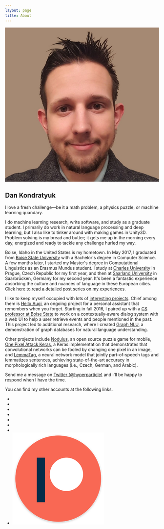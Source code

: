 ```yaml
---
layout: page
title: About
---
```


<!-- <img src="/public/img/dan-stencil-portrait.png" style="max-height:18rem;float:right;" alt="Dan's Portrait"> -->
<img class="about-image" src="/public/img/dan-simple-portrait.jpg" alt="Dan's Portrait">

## Dan Kondratyuk

<p class="message">
  I love a fresh challenge—be it a math problem, a physics puzzle, or machine learning quandary.
</p>

I do machine learning research, write software, and study as a graduate student. I primarily do work in natural language processing and deep learning, but I also like to tinker around with making games in Unity3D. Problem solving is my bread and butter; it gets me up in the morning every day, energized and ready to tackle any challenge hurled my way.

Boise, Idaho in the United States is my hometown. In May 2017, I graduated from [Boise State University](https://www.boisestate.edu/) with a Bachelor's degree in Computer Science. A few months later, I started my Master's degree in Computational Linguistics as an Erasmus Mundus student. I study at [Charles University](http://ufal.mff.cuni.cz/home-page) in Prague, Czech Republic for my first year, and then at [Saarland University](https://www.uni-saarland.de/en/master/study-programmes/lang-lit/lst/description.html) in Saarbrücken, Germany for my second year. It's been a fantastic experience absorbing the culture and nuances of language in these European cities. [Click here to read a detailed post series on my experiences](/erasmus-mundus).

I like to keep myself occupied with lots of [interesting projects](/projects/). Chief among them is [Hello Augi](https://helloaugi.com/), an ongoing project for a personal assistant that remembers when you forget. Starting in fall 2016, I paired up with a [CS professor at Boise State](https://www.caseyreddkennington.com/) to work on a contextually-aware dialog system with a web UI to help a user retrieve events and people mentioned in the past. This project led to additional research, where I created [Graph NLU](https://github.com/Hyperparticle/graph-nlu), a demonstration of graph databases for natural language understanding.

Other projects include [Nodulus](/nodulus/), an open source puzzle game for mobile, [One Pixel Attack Keras](https://github.com/Hyperparticle/one-pixel-attack-keras), a Keras implementation that demonstrates that convolutional networks can be fooled by changing one pixel in an image, and [LemmaTag](https://github.com/Hyperparticle/LemmaTag), a neural network model that jointly part-of-speech tags and lemmatizes sentences, achieving state-of-the-art accuracy in morphologically rich languages (i.e., Czech, German, and Arabic).

Send me a message on [Twitter (@hyperparticle)](https://twitter.com/hyperparticle) and I'll be happy to respond when I have the time.

You can find my other accounts at the following links.

<ul class="social-icons">
  <li><a href="https://www.linkedin.com/in/dankondratyuk"><i class="fa fa-linkedin"></i></a></li>
  <li><a href="https://github.com/hyperparticle"><i class="fa fa-github"></i></a></li>
  <li><a href="https://twitter.com/hyperparticle"><i class="fa fa-twitter"></i></a></li>
  <li><a href="https://www.youtube.com/channel/UCd_9cwA6OBEL_f2NN1z0LLQ"><i class="fa fa-youtube-play"></i></a></li>
  <li><a href="https://medium.com/@hyperparticle"><i class="fa fa-medium"></i></a></li>
  <li><a href="https://reddit.com/u/hyperparticles"><i class="fa fa-reddit-alien"></i></a></li>
  <li><a href="https://soundcloud.com/hyperparticle"><i class="fa fa-soundcloud"></i></a></li>
  <li><a href="https://www.patreon.com/hyperparticle"><img class="icon-small" src="/public/img/patreon.png" alt="Patreon logo"></a></li>
</ul>
